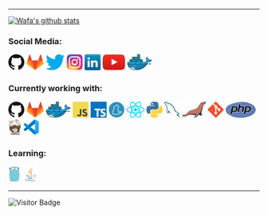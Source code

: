 
<!--

### Hi there 👋

**mwafa/mwafa** is a ✨ _special_ ✨ repository because its `README.md` (this file) appears on your GitHub profile.

Here are some ideas to get you started:

- 🔭 I’m currently working on ...
- 🌱 I’m currently learning ...
- 👯 I’m looking to collaborate on ...
- 🤔 I’m looking for help with ...
- 💬 Ask me about ...
- 📫 How to reach me: ...
- 😄 Pronouns: ...
- ⚡ Fun fact: ...
-->

---

[![Wafa's github stats](https://github-readme-stats.vercel.app/api?username=mwafa&count_private=true)](https://github.com/anuraghazra/github-readme-stats)

### Social Media:

[![](icons/github.png)](https://github.com/mwafa)
[![](icons/gitlab.png)](https://gitlab.com/mwafa)
[![](icons/twitter.png)](https://twitter.com/eiwafa__)
[![](icons/instagram.png)](https://instagram.com/eiwafa__)
[![](icons/linkedin.png)](https://www.linkedin.com/in/muhammad-wafa-587440126/)
[![](icons/youtube.png)](https://www.youtube.com/channel/UC7WlrE3Ea_YkHn9UX3y2VfQ)
[![](icons/docker.png)](https://hub.docker.com/u/mwafa)

### Currently working with:

![](icons/github.png)
![](icons/gitlab.png)
![](icons/docker.png)
![](icons/javascript.png)
![](icons/typescript.png)
![](icons/yarn.png)
![](icons/react.png)
![](icons/python.png)
![](icons/mysql.png)
![](icons/mariadb.png)
![](icons/git.png)
![](icons/php.png)
![](icons/composer.png)
![](icons/vscode.png)

### Learning:
![](icons/golang.png)
![](icons/java.png)

<!-- ### Previously worked with: -->

---

![Visitor Badge](https://visitor-badge.laobi.icu/badge?page_id=mwafa.mwafa)